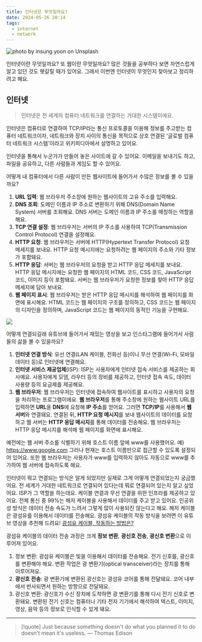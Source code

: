 ```yaml
---
title: 인터넷은 무엇일까요?
date: 2024-05-26 20:14
tags:
  - internet
  - network
---
```


![photo by insung yoon on Unsplash](https://images.unsplash.com/photo-1715440184646-0da47d6d88f4?crop=entropy&cs=srgb&fm=jpg&ixid=M3wzNjM5Nzd8MHwxfHJhbmRvbXx8fHx8fHx8fDE3MTY3MjIwNDN8&ixlib=rb-4.0.3&q=85&w=768&h=432)

인터넷이란 무엇일까요? 또 웹이란 무엇일까요?
많은 것들을 공부하다 보면 자연스럽게 알고 있던 것도 헷갈릴 때가 있어요. 그래서 이번엔 인터넷이 무엇인지 찾아보고 정리하려고 해요.
## 인터넷
> 인터넷은 전 세계의 컴퓨터 네트워크를 연결하는 거대한 시스템이에요.

인터넷은 컴퓨터로 연결하여 TCP/IP라는 통신 프로토콜을 이용해 정보를 주고받는 컴퓨터 네트워크이자, 네트워크와 장치 사이의 통신을 목적으로 상호 연결된 '글로벌 컴퓨터 네트워크 시스템'이라고 위키피디아에서 설명하고 있어요.

인터넷을 통해서 누군가가 만들어 놓은 사이트에 갈 수 있어요. 이메일을 보내기도 하고, 파일을 공유하고, 다른 사람들과 게임도 할 수 있어요.

어떻게 내 컴퓨터에서 다른 사람이 만든 웹사이트에 들어가서 수많은 정보를 볼 수 있을까요?
1. **URL 입력**: 웹 브라우저 주소창에 원하는 웹사이트의 고유 주소를 입력해요.
2. **DNS 조회**: 도메인 이름과 IP 주소로 변환하기 위해 DNS(Domain Name System) 서버를 조회해요. DNS 서버는 도메인 이름과 IP 주소를 매칭하는 역할을 해요.
3. **TCP 연결 설정**: 웹 브라우저는 서버의 IP 주소를 사용하여 TCP(Transmission Control Protocol) 연결을 설정해요.
4. **HTTP 요청**: 웹 브라우저는 서버에 HTTP(Hypertext Transfer Protocol) 요청 메세지를 보내요. HTTP 요청 메시지에는 요청하려는 웹 페이지의 주소와 기타 정보가 포함돼요.
5. **HTTP 응답**: 서버는 웹 브라우저의 요청을 받고 HTTP 응답 메세지를 보내요. HTTP 응답 메시지에는 요청한 웹 페이지의 HTML 코드, CSS 코드, JavaScript 코드, 이미지 등이 포함돼요.
   서버는 웹 브라우저가 요청한 정보를 찾아 HTTP 응답 메세지에 담아 보내요.
6. **웹 페이지 표시**: 웹 브라우저는 받은 HTTP 응답 메시지를 해석하여 웹 페이지를 화면에 표시해요. HTML 코드는 웹 페이지의 구조를 정의하고, CSS 코드는 웹 페이지의 디자인을 정의하며, JavaScript 코드는 웹 페이지의 동적인 기능을 구현해요.

![](assets/nasa-earth.jpg)

어떻게 연결되길래 유튜브에 들어가서 재밌는 영상을 보고 인스타그램에 들어가서 사람들의 삶을 볼 수 있을까요?
1. **인터넷 연결 방식**: 유선 연결(LAN 케이블, 전화선 등)이나 무선 연결(Wi-Fi, 모바일 데이터 등)로 인터넷에 연결해요.
2. **인터넷 서비스 제공업체**(ISP): ISP는 사용자에게 인터넷 접속 서비스를 제공하는 회사예요. 사용자에게 모뎀, 라우터 등의 장비를 제공하고, 인터넷 접속 속도, 데이터 사용량 등의 요금제를 제공해요.
3. **웹 브라우저**: 웹 브라우저는 인터넷에 접속하여 웹사이트를 표시하고 사용자의 요청을 처리하는 프로그램이에요.
**웹 브라우저**를 통해 주소창에 원하는 웹사이트 URL를 입력하면 **URL**을 **DNS**에 요청해 **IP 주소**를 얻어요. 그러면 **TCP/IP**를 사용해서 **웹 서버**와 연결돼요. 연결된 뒤, **HTTP 요청 메시지**를 보내 웹사이트의 데이터를 요청하고 웹 서버는 **HTTP 응답 메시지**를 통해 데이터를 전송해요. 웹 브라우저는 HTTP 응답 메시지를 해석해 웹 페이지를 화면에 표시해요.

예전에는 웹 서버 주소를 식별하기 위해 호스트 이름 앞에 www를 사용했어요. 예) https://www.google.com 그러나 현재는 호스트 이름만으로 접근할 수 있도록 설정되어 있어요. 또한 웹 브라우저는 사용자가 www를 입력하지 않아도 자동으로 www를 추가하여 웹 서버에 접속하도록 해요.

인터넷이 뭐고 연결되는 방식은 알게 되었지만 실제로 그게 어떻게 연결되었는지 궁금했어요. 전 세계가 거대한 네트워크로 연결되어 있다는데 뭐로 연결되어 있는지 알고 싶었어요.
ISP가 그 역할을 하는데요. 케이블 연결과 무선 연결을 위한 인프라를 제공하고 있어요. 전체 통신 중 99%는 해저 케이블을 사용해서 데이터를 주고 받고 있어요. 인공위성 방식은 데이터 전송 속도가 느려서 그렇게 많이 사용되진 않는다고 해요. 해저 케이블은 광섬유를 이용해서 데이터를 전송해요.
광섬유 케이블의 작동 방식을 보려면 이 유튜브 영상을 추천해 드려요! [광섬유 케이블, 작동하는 방법은?](https://youtu.be/flKX2cI48fw?si=E4Ew-7arTXPjGIZk)

광섬유 케이블의 데이터 전송 과정은 크게 **정보 변환**, **광신호 전송**, **광신호 변환**으로 이루어져 있어요.
1. 정보 변환: 광섬유 케이블은 빛을 이용해서 데이터를 전송해요. 전기 신호를, 광신호를 변환해야 해요. 변환 작업은 광 변환기(optical transceiver)라는 장치를 통해 이루어져요.
2. **광신호 전송**: 광 변환기에 변환된 광신호는 광섬유 코어를 통해 전달돼요. 코어 내부에서 반사되면서 원하는 방향으로 전달돼요.
3. 광신호 변환: 광신호가 수신 장치에 도착하면 광 변환기를 통해 다시 전기 신호로 변환돼요. 변환된 전기 신호는 컴퓨터나 기타 전자 기기에서 해석하여 텍스트, 이미지, 영상, 음악 등의 정보로 인식할 수 있게 돼요.

---

> [!quote] Just because something doesn't do what you planned it to do doesn't mean it's useless.
> — Thomas Edison